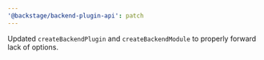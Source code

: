 ```yaml
---
'@backstage/backend-plugin-api': patch
---
```


Updated `createBackendPlugin` and `createBackendModule` to properly forward lack of options.
